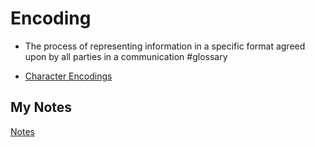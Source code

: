 # Encoding
- The process of representing information in a specific format agreed upon by all parties in a communication #glossary 

- [Character Encodings](character-encodings.md)
## My Notes
[Notes](mynotes/encoding-notes.md)
